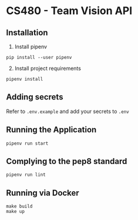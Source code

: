 # CS480 - Team Vision API

## Installation
1. Install pipenv
```
pip install --user pipenv
```
2. Install project requirements
```
pipenv install
```

## Adding secrets
Refer to `.env.example` and add your secrets to `.env`

## Running the Application
```
pipenv run start
```

## Complying to the pep8 standard
```
pipenv run lint
```

## Running via Docker
```
make build
make up
```